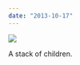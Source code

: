 ```yaml
---
date: "2013-10-17"
---
```


![](images/tumblr_mutqzwEMGc1r16syio1_1280-576x1024.jpg)

A stack of children.

